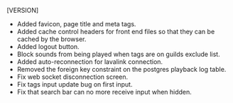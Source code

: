 [VERSION]

- Added favicon, page title and meta tags.
- Added cache control headers for front end files so that they can be cached by the browser.
- Added logout button.
- Block sounds from being played when tags are on guilds exclude list.
- Added auto-reconnection for lavalink connection.
- Removed the foreign key constraint on the postgres playback log table.
- Fix web socket disconnection screen.
- Fix tags input update bug on first input.
- Fix that search bar can no more receive input when hidden.